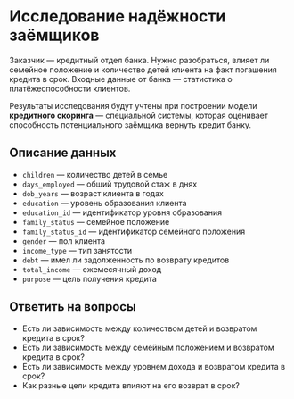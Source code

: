 # Исследование надёжности заёмщиков

Заказчик — кредитный отдел банка. Нужно разобраться, влияет ли семейное положение и количество детей клиента на факт погашения кредита в срок. Входные данные от банка — статистика о платёжеспособности клиентов.

Результаты исследования будут учтены при построении модели **кредитного скоринга** — специальной системы, которая оценивает способность потенциального заёмщика вернуть кредит банку.

## Описание данных

 -   `children` _—_ количество детей в семье
 -   `days_employed` — общий трудовой стаж в днях
 -   `dob_years` — возраст клиента в годах
 -   `education` — уровень образования клиента
 -   `education_id` — идентификатор уровня образования
 -   `family_status` — семейное положение
 -   `family_status_id` — идентификатор семейного положения
 -   `gender` — пол клиента
 -   `income_type` — тип занятости
 -   `debt` — имел ли задолженность по возврату кредитов
 -   `total_income` — ежемесячный доход
 -   `purpose` — цель получения кредита

## Ответить на вопросы

 -   Есть ли зависимость между количеством детей и возвратом кредита в срок?
 -   Есть ли зависимость между семейным положением и возвратом кредита в срок?
 -   Есть ли зависимость между уровнем дохода и возвратом кредита в срок?
 -   Как разные цели кредита влияют на его возврат в срок?
